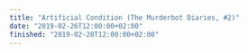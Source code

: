 ```yaml
---
title: "Artificial Condition (The Murderbot Diaries, #2)"
date: "2019-02-26T12:00:00+02:00"
finished: "2019-02-20T12:00:00+02:00"
---
```

